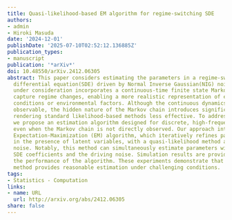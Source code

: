 ```yaml
---
title: Quasi-likelihood-based EM algorithm for regime-switching SDE
authors:
- admin
- Hiroki Masuda
date: '2024-12-01'
publishDate: '2025-07-10T02:52:12.136885Z'
publication_types:
- manuscript
publication: '*arXiv*'
doi: 10.48550/arXiv.2412.06305
abstract: This paper considers estimating the parameters in a regime-switching stochastic
  differential equation(SDE) driven by Normal Inverse Gaussian(NIG) noise. The model
  under consideration incorporates a continuous-time finite state Markov chain to
  capture regime changes, enabling a more realistic representation of evolving market
  conditions or environmental factors. Although the continuous dynamics are typically
  observable, the hidden nature of the Markov chain introduces significant complexity,
  rendering standard likelihood-based methods less effective. To address these challenges,
  we propose an estimation algorithm designed for discrete, high-frequency observations,
  even when the Markov chain is not directly observed. Our approach integrates the
  Expectation-Maximization (EM) algorithm, which iteratively refines parameter estimates
  in the presence of latent variables, with a quasi-likelihood method adapted to NIG
  noise. Notably, this method can simultaneously estimate parameters within both the
  SDE coefficients and the driving noise. Simulation results are provided to evaluate
  the performance of the algorithm. These experiments demonstrate that the proposed
  method provides reasonable estimation under challenging conditions.
tags:
- Statistics - Computation
links:
- name: URL
  url: http://arxiv.org/abs/2412.06305
share: false
---
```

